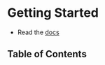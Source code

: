 # Getting Started

- Read the [docs](https://github.com/ns8inc/protect-integration-docs)

## Table of Contents
